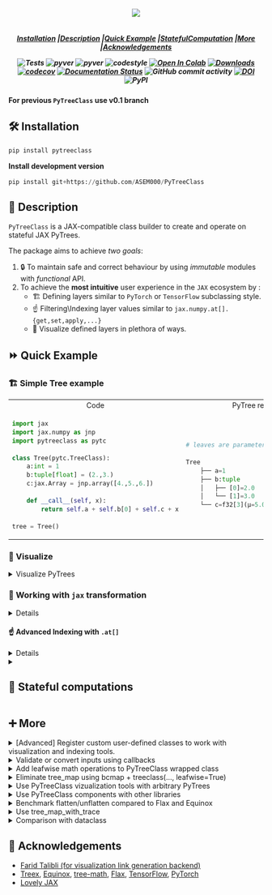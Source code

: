 <!-- <h1 align="center" style="font-family:Monospace" >Py🌲Class</h1> -->
<h5 align="center">
<img width="250px" src="https://user-images.githubusercontent.com/48389287/227880173-bf78c02c-d28b-4cf4-95e6-fa49b82a43a1.svg"> <br>

<br>

[**Installation**](#installation)
|[**Description**](#description)
|[**Quick Example**](#quick_example)
|[**StatefulComputation**](#stateful_computation)
|[**More**](#more)
|[**Acknowledgements**](#acknowledgements)

![Tests](https://github.com/ASEM000/pytreeclass/actions/workflows/tests.yml/badge.svg)
![pyver](https://img.shields.io/badge/python-3.8%203.9%203.10%203.11_-red)
![pyver](https://img.shields.io/badge/jax-0.4+-red)
![codestyle](https://img.shields.io/badge/codestyle-black-black)
[![Open In Colab](https://colab.research.google.com/assets/colab-badge.svg)](https://colab.research.google.com/github/ASEM000/PyTreeClass/blob/main/assets/intro.ipynb)
[![Downloads](https://pepy.tech/badge/pytreeclass)](https://pepy.tech/project/pytreeclass)
[![codecov](https://codecov.io/gh/ASEM000/pytreeclass/branch/main/graph/badge.svg?token=TZBRMO0UQH)](https://codecov.io/gh/ASEM000/pytreeclass)
[![Documentation Status](https://readthedocs.org/projects/pytreeclass/badge/?version=latest)](https://pytreeclass.readthedocs.io/en/latest/?badge=latest)
![GitHub commit activity](https://img.shields.io/github/commit-activity/m/ASEM000/pytreeclass)
[![DOI](https://zenodo.org/badge/512717921.svg)](https://zenodo.org/badge/latestdoi/512717921)
![PyPI](https://img.shields.io/pypi/v/pytreeclass)

</h5>

**For previous `PyTreeClass` use v0.1 branch**

## 🛠️ Installation<a id="installation"></a>

```python
pip install pytreeclass
```

**Install development version**

```python
pip install git+https://github.com/ASEM000/PyTreeClass
```

## 📖 Description<a id="description"></a>

`PyTreeClass` is a JAX-compatible class builder to create and operate on stateful JAX PyTrees.

The package aims to achieve _two goals_:

1. 🔒 To maintain safe and correct behaviour by using _immutable_ modules with _functional_ API.
2. To achieve the **most intuitive** user experience in the `JAX` ecosystem by :
   - 🏗️ Defining layers similar to `PyTorch` or `TensorFlow` subclassing style.
   - ☝️ Filtering\Indexing layer values similar to `jax.numpy.at[].{get,set,apply,...}`
   - 🎨 Visualize defined layers in plethora of ways.

## ⏩ Quick Example <a id="quick_example">

### 🏗️ Simple Tree example

<div align="center">
<table>
<tr><td align="center">Code</td> <td align="center">PyTree representation</td></tr>
<tr>
<td>

```python
import jax
import jax.numpy as jnp
import pytreeclass as pytc

class Tree(pytc.TreeClass):
    a:int = 1
    b:tuple[float] = (2.,3.)
    c:jax.Array = jnp.array([4.,5.,6.])

    def __call__(self, x):
        return self.a + self.b[0] + self.c + x

tree = Tree()
```

</td>

<td>

```python
# leaves are parameters

Tree
    ├── a=1
    ├── b:tuple
    │   ├── [0]=2.0
    │   └── [1]=3.0
    └── c=f32[3](μ=5.00, σ=0.82, ∈[4.00,6.00])
```

</td>

</tr>
</table>
</div>

### 🎨 Visualize<a id="Viz">

<details> <summary> Visualize PyTrees</summary>

<div align="center">
<table>
<tr>
 <td align = "center"> tree_summary</td> 
 <td align = "center">tree_diagram</td>
 <td align = "center">[tree_mermaid](https://mermaid.js.org)(Native support in Github/Notion)</td>
 <td align= "center"> tree_repr </td>
 <td align="center" > tree_str </td>

</tr>

<tr>
<td>

```python
print(pytc.tree_summary(tree, depth=1))
┌────┬──────┬─────┐
│Name│Type  │Count│
├────┼──────┼─────┤
│a   │int   │1    │
├────┼──────┼─────┤
│b   │tuple │1    │
├────┼──────┼─────┤
│c   │f32[3]│3    │
├────┼──────┼─────┤
│Σ   │Tree  │5    │
└────┴──────┴─────┘
```

</td>

<td>

```python

print(pytc.tree_diagram(tree, depth=1))
Tree
├── a=1
├── b=(...)
└── c=f32[3](μ=5.00, σ=0.82, ∈[4.00,6.00])
```

 </td>

<td>

```python
print(pytc.tree_mermaid(tree, depth=1))
```

```mermaid

flowchart LR
    id0(<b>Tree</b>)
    id0 --- id1("</b>a=1</b>")
    id0 --- id2("</b>b=(...)</b>")
    id0 --- id3("</b>c=f32[3](μ=5.00, σ=0.82, ∈[4.00,6.00])</b>")
```

</td>

<td>

```python
print(pytc.tree_repr(tree, depth=1))
Tree(a=1, b=(...), c=f32[3](μ=5.00, σ=0.82, ∈[4.00,6.00]))
```

</td>

<td>

```python
print(pytc.tree_str(tree, depth=1))
Tree(a=1, b=(...), c=[4. 5. 6.])
```

</td>

</tr>

<tr>

<td>

```python
print(pytc.tree_summary(tree, depth=2))
┌────┬──────┬─────┐
│Name│Type  │Count│
├────┼──────┼─────┤
│a   │int   │1    │
├────┼──────┼─────┤
│b[0]│float │1    │
├────┼──────┼─────┤
│b[1]│float │1    │
├────┼──────┼─────┤
│c   │f32[3]│3    │
├────┼──────┼─────┤
│Σ   │Tree  │6    │
└────┴──────┴─────┘
```

</td>

<td>

```python
print(pytc.tree_diagram(tree, depth=2))
Tree
├── a=1
├── b:tuple
│   ├── [0]=2.0
│   └── [1]=3.0
└── c=f32[3](μ=5.00, σ=0.82, ∈[4.00,6.00])
```

</td>

<td>

```python
print(pytc.tree_mermaid(tree, depth=2))
```

```mermaid
flowchart LR
    id2 --- id3("</b>[0]=2.0</b>")
    id2 --- id4("</b>[1]=3.0</b>")
    id0(<b>Tree</b>)
    id0 --- id1("</b>a=1</b>")
    id0 --- id2("</b>b:tuple</b>")
    id0 --- id5("</b>c=f32[3](μ=5.00, σ=0.82, ∈[4.00,6.00])</b>")
```

</td>

<td>

```python
print(pytc.tree_repr(tree, depth=2))
Tree(a=1, b=(2.0, 3.0), c=f32[3](μ=5.00, σ=0.82, ∈[4.00,6.00]))
```

</td>

<td>

```python
print(pytc.tree_str(tree, depth=2))
Tree(a=1, b=(2.0, 3.0), c=[4. 5. 6.])
```

</td>

</tr>

 </table>

 </div>

</details>

### 🏃 Working with `jax` transformation

<details> <summary>Make arbitrary PyTrees work with jax transformations</summary>

Parameters are defined in `Tree` at the top of class definition similar to defining
`dataclasses.dataclass` field.
Lets optimize our parameters

```python

import pytreeclass as pytc
import jax
import jax.numpy as jnp


class Tree(pytc.TreeClass)
    a: int = 1
    b: tuple[float] = (2., 3.)
    c: jax.Array = jnp.array([4., 5., 6.])

    def __call__(self, x):
        return self.a + self.b[0] + self.c + x


tree = Tree()


@jax.grad
def loss_func(tree: Tree, x: jax.Array):
    tree = tree.at[...].apply(pytc.unfreeze, is_leaf=pytc.is_frozen)  # <--- unfreeze the tree before calling it
    preds = jax.vmap(tree)(x)  # <--- vectorize the tree call over the leading axis
    return jnp.mean(preds**2)  # <--- return the mean squared error


@jax.jit
def train_step(tree: Tree, x: jax.Array):
    grads = loss_func(tree, x)
    # apply a small gradient step
    return jax.tree_util.tree_map(lambda x, g: x - 1e-3 * g, tree, grads)


# lets freeze the non-differentiable parts of the tree
# in essence any non inexact type should be frozen to
# make the tree differentiable and work with jax transformations
jaxable_tree = jax.tree_util.tree_map(lambda x: pytc.freeze(x) if pytc.is_nondiff(x) else x, tree)

for epoch in range(1_000):
    jaxable_tree = train_step(jaxable_tree, jnp.ones([10, 1]))

print(jaxable_tree)
# **the `frozen` params have "#" prefix**
# Tree(a=#1, b=(-4.2826524, 3.0), c=[2.3924797 2.905778  3.4190805])


# unfreeze the tree
tree = jaxable_tree.at[...].apply(pytc.unfreeze, is_leaf=pytc.is_frozen)
# the previous line is equivalent to:
# >>> tree = jax.tree_util.tree_map(pytc.unfreeze, jaxable_tree, is_leaf=pytc.is_frozen)
print(tree)
# Tree(a=1, b=(-4.2826524, 3.0), c=[2.3924797 2.905778  3.4190805])

```

</details>

#### ☝️ Advanced Indexing with `.at[]` <a id="Indexing">

<details> <summary>Out-of-place updates using mask, attribute name or index</summary>

`PyTreeClass` offers 3 means of indexing through `.at[]`

1. Indexing by boolean mask.
2. Indexing by attribute name.
3. Indexing by Leaf index.

**Since `treeclass` wrapped class are immutable, `.at[]` operations returns new instance of the tree**

#### Index update by boolean mask

```python
tree = Tree()
# Tree(a=1, b=(2, 3), c=i32[3](μ=5.00, σ=0.82, ∈[4,6]))

# lets create a mask for values > 4
mask = jax.tree_util.tree_map(lambda x: x>4, tree)

print(mask)
# Tree(a=False, b=(False, False), c=[False  True  True])

print(tree.at[mask].get())
# Tree(a=None, b=(None, None), c=[5 6])

print(tree.at[mask].set(10))
# Tree(a=1, b=(2, 3), c=[ 4 10 10])

print(tree.at[mask].apply(lambda x: 10))
# Tree(a=1, b=(2, 3), c=[ 4 10 10])
```

#### Index update by attribute name

```python
tree = Tree()
# Tree(a=1, b=(2, 3), c=i32[3](μ=5.00, σ=0.82, ∈[4,6]))

print(tree.at["a"].get())
# Tree(a=1, b=(None, None), c=None)

print(tree.at["a"].set(10))
# Tree(a=10, b=(2, 3), c=[4 5 6])

print(tree.at["a"].apply(lambda x: 10))
# Tree(a=10, b=(2, 3), c=[4 5 6])
```

#### Index update by integer index

```python
tree = Tree()
# Tree(a=1, b=(2, 3), c=i32[3](μ=5.00, σ=0.82, ∈[4,6]))

print(tree.at[1].at[0].get())
# Tree(a=None, b=(2.0, None), c=None)

print(tree.at[1].at[0].set(10))
# Tree(a=1, b=(10, 3.0), c=[4. 5. 6.])

print(tree.at[1].at[0].apply(lambda x: 10))
# Tree(a=1, b=(10, 3.0), c=[4. 5. 6.])
```

### Mix, match , and chain index update

```python

import jax
import jax.numpy as jnp
import pytreeclass as pytc

class Tree(pytc.TreeClass):
    a: int = 1
    b: str = "b"
    c: float = 1.0
    d: bool = True
    e: tuple = (1, 2, 3)
    f: jax.Array = jax.numpy.array([1, 2, 3])

tree = Tree()

integer_mask = jax.tree_util.tree_map(lambda x: isinstance(x, int), tree)

tree = (
    tree
    .at["a"].set(10)
    .at["b"].set("B")
    .at["c"].set(10.0)
    .at["d"].set(False)
    .at["e"].at[0].set(10)  # set first element of tuple to 10
    .at["f"].apply(jnp.sin)  # apply to all elements in array
    .at[integer_mask].apply(float)  # cast all `int` to `float`
)

print(tree)
# Tree(
#   a=10.0,
#   b=B,
#   c=10.0,
#   d=0.0,
#   e=(10.0, 2.0, 3.0),
#   f=[0.841471  0.9092974 0.14112  ]
# )

```

</details>

<details>

<summary>

## 📜 Stateful computations<a id="stateful_computation"></a> </summary>

First, [Under jax.jit jax requires states to be explicit](https://jax.readthedocs.io/en/latest/jax-101/07-state.html?highlight=state), this means that for any class instance; variables needs to be separated from the class and be passed explictly. However when using `TreeClass` no need to separate the instance variables ; instead the whole instance is passed as a state.

Using the following pattern,Updating state **functionally** can be achieved under `jax.jit`

```python
import jax
import pytreeclass as pytc

class Counter(pytc.TreeClass):
    calls : int = 0

    def increment(self):
        self.calls += 1
counter = Counter() # Counter(calls=0)
```

Here, we define the update function. Since the increment method mutate the internal state, thus we need to use the functional approach to update the state by using `.at`. To achieve this we can use `.at[method_name].__call__(*args,**kwargs)`, this functional call will return the value of this call and a _new_ model instance with the update state.

```python
@jax.jit
def update(counter):
    value, new_counter = counter.at["increment"]()
    return new_counter

for i in range(10):
    counter = update(counter)

print(counter.calls) # 10
```

</details>

## ➕ More<a id="more"></a>

<details><summary>[Advanced] Register custom user-defined classes to work with visualization and indexing tools. </summary>

Similar to [`jax.tree_util.register_pytree_node`](https://jax.readthedocs.io/en/latest/pytrees.html#extending-pytrees), `PyTreeClass` register common data structures and `treeclass` wrapped classes to figure out how to define the names, types, and index of certain leaf along its path.

Here is an example of registering

```python

class Tree:
    def __init__(self, a, b):
        self.a = a
        self.b = b

    def __repr__(self) -> str:
        return f"{self.__class__.__name__}(a={self.a}, b={self.b})"


# jax flatten rule
def tree_flatten(tree):
    return (tree.a, tree.b), None

# jax unflatten rule
def tree_unflatten(_, children):
    return Tree(*children)

# PyTreeClass flatten rule
def pytc_tree_flatten(tree):
    names = ("a", "b") # or (`None`, `None`) if name is not defined
    types = (type(tree.a), type(tree.b))
    indices = (0,1)  # or (`None`, `None`) if index is not defined
    return [*zip(names, types, indices)]


# Register with `jax`
jax.tree_util.register_pytree_node(Tree, tree_flatten, tree_unflatten)

# Register the `Tree` class trace function to support indexing
pytc.register_pytree_node_trace(Tree, pytc_tree_flatten)

tree = Tree(1, 2)

# works with jax
jax.tree_util.tree_leaves(tree)  # [1, 2]

# works with PyTreeClass viz tools
print(pytc.tree_summary(tree))

# ┌────┬────┬─────┬──────┐
# │Name│Type│Count│Size  │
# ├────┼────┼─────┼──────┤
# │a   │int │1    │28.00B│
# ├────┼────┼─────┼──────┤
# │b   │int │1    │28.00B│
# ├────┼────┼─────┼──────┤
# │Σ   │Tree│2    │56.00B│
# └────┴────┴─────┴──────┘

```

After registeration, you can use internal tools like

- `pytc.tree_map_with_trace`
- `pytc.tree_leaves_with_trace`
- `pytc.tree_flatten_with_trace`

More details on that soon.

</details>

<details> <summary>Validate or convert inputs using callbacks</summary>

`PyTreeClass` includes `callbacks` in the `field` to apply a sequence of functions on input at setting the attribute stage. The callback is quite useful in several cases, for instance, to ensure a certain input type within a valid range. See example:

```python
import jax
import pytreeclass as pytc

def positive_int_callback(value):
    if not isinstance(value, int):
        raise TypeError("Value must be an integer")
    if value <= 0:
        raise ValueError("Value must be positive")
    return value


class Tree(pytc.TreeClass):
    in_features:int = pytc.field(callbacks=[positive_int_callback])


tree = Tree(1)
# no error

tree = Tree(0)
# ValueError: Error for field=`in_features`:
# Value must be positive

tree = Tree(1.0)
# TypeError: Error for field=`in_features`:
# Value must be an integer
```

</details>

<details>  <summary> Add leafwise math operations to PyTreeClass wrapped class</summary>

```python
import functools as ft
import pytreeclass as pytc
import jax
import jax.tree_util as jtu
import jax.numpy as jnp


class Tree(pytc.TreeClass, leafwise=True):
    a: int = 1
    b: tuple[float] = (2., 3.)
    c: jax.Array = jnp.array([4., 5., 6.])

    def __call__(self, x):
        return self.a + self.b[0] + self.c + x


tree = Tree()

tree + 100
# Tree(a=101, b=(102.0, 103.0), c=f32[3](μ=105.00, σ=0.82, ∈[104.00,106.00]))


@jax.grad
def loss_func(tree: Tree, x: jax.Array):
    tree = jtu.tree_map(pytc.unfreeze, tree, is_leaf=pytc.is_frozen)  # <--- unfreeze the tree before calling it
    preds = jax.vmap(tree)(x)  # <--- vectorize the tree call over the leading axis
    return jnp.mean(preds**2)  # <--- return the mean squared error


@jax.jit
def train_step(tree: Tree, x: jax.Array):
    grads = loss_func(tree, x)
    return tree - grads * 1e-3  # <--- eliminate `tree_map`


# lets freeze the non-differentiable parts of the tree
# in essence any non inexact type should be frozen to
# make the tree differentiable and work with jax transformations
jaxable_tree = jax.tree_util.tree_map(lambda x: pytc.freeze(x) if pytc.is_nondiff(x) else x, tree)

for epoch in range(1_000):
    jaxable_tree = train_step(jaxable_tree, jnp.ones([10, 1]))

print(jaxable_tree)
# **the `frozen` params have "#" prefix**
# Tree(a=#1, b=(-4.2826524, 3.0), c=[2.3924797 2.905778  3.4190805])


# unfreeze the tree
tree = jax.tree_util.tree_map(pytc.unfreeze, jaxable_tree, is_leaf=pytc.is_frozen)
print(tree)
# Tree(a=1, b=(-4.2826524, 3.0), c=[2.3924797 2.905778  3.4190805])
```

</details>

<details> <summary>Eliminate tree_map using bcmap + treeclass(..., leafwise=True) </summary>

TDLR

```python
import functools as ft
import pytreeclass as pytc
import jax.numpy as jnp

class Tree(pytc.TreeClass, leafwise=True):
    a:int = 1
    b:tuple[float] = (2.,3.)
    c:jax.Array = jnp.array([4.,5.,6.])

tree = Tree()

print(pytc.bcmap(jnp.where)(tree>2, tree+100, 0))
# Tree(a=0, b=(0.0, 103.0), c=[104. 105. 106.])

```

`bcmap(func, is_leaf)` maps a function over [PyTrees](https://jax.readthedocs.io/en/latest/pytrees.html) leaves with automatic broadcasting for scalar arguments.

`bcmap` is function transformation that broadcast a scalar to match the first argument of the function this enables us to convert a function like `jnp.where` to work with arbitrary tree structures without the need to write a specific function for each broadcasting case

For example, lets say we want to use `jnp.where` to zeros out all values in an arbitrary tree structure that are less than 0

tree = ([1], {"a":1, "b":2}, (1,), -1,)

we can use `jax.tree_util.tree_map` to apply `jnp.where` to the tree but we need to write a specific function for broadcasting the scalar to the tree

```python
def map_func(leaf):
    # here we encoded the scalar `0` inside the function
    return jnp.where(leaf>0, leaf, 0)

jtu.tree_map(map_func, tree)
# ([Array(1, dtype=int32, weak_type=True)],
#  {'a': Array(1, dtype=int32, weak_type=True),
#   'b': Array(2, dtype=int32, weak_type=True)},
#  (Array(1, dtype=int32, weak_type=True),),
#  Array(0, dtype=int32, weak_type=True))
```

However, lets say we want to use `jnp.where` to set a value to a leaf value from another tree that looks like this

```python
def map_func2(lhs_leaf, rhs_leaf):
    # here we encoded the scalar `0` inside the function
    return jnp.where(lhs_leaf>0, lhs_leaf, rhs_leaf)

tree2 = jtu.tree_map(lambda x: 1000, tree)

jtu.tree_map(map_func2, tree, tree2)
# ([Array(1, dtype=int32, weak_type=True)],
#  {'a': Array(1, dtype=int32, weak_type=True),
#   'b': Array(2, dtype=int32, weak_type=True)},
#  (Array(1, dtype=int32, weak_type=True),),
#  Array(1000, dtype=int32, weak_type=True))
```

Now, `bcmap` makes this easier by figuring out the broadcasting case.

```python
broadcastable_where = pytc.bcmap(jnp.where)
mask = jtu.tree_map(lambda x: x>0, tree)
```

case 1

```python
broadcastable_where(mask, tree, 0)
# ([Array(1, dtype=int32, weak_type=True)],
#  {'a': Array(1, dtype=int32, weak_type=True),
#   'b': Array(2, dtype=int32, weak_type=True)},
#  (Array(1, dtype=int32, weak_type=True),),
#  Array(0, dtype=int32, weak_type=True))
```

case 2

```python
broadcastable_where(mask, tree, tree2)
# ([Array(1, dtype=int32, weak_type=True)],
#  {'a': Array(1, dtype=int32, weak_type=True),
#   'b': Array(2, dtype=int32, weak_type=True)},
#  (Array(1, dtype=int32, weak_type=True),),
#  Array(1000, dtype=int32, weak_type=True))
```

lets then take this a step further to eliminate `mask` from the equation
by using `pytreeclass` with `leafwise=True `

```python

class Tree(pytc.TreeClass, leafwise=True):
    tree : tuple = ([1], {"a":1, "b":2}, (1,), -1,)

tree = Tree()
# Tree(tree=([1], {a:1, b:2}, (1), -1))
```

case 1: broadcast scalar to tree

````python
print(broadcastable_where(tree>0, tree, 0))
# Tree(tree=([1], {a:1, b:2}, (1), 0))

case 2: broadcast tree to tree
```python
print(broadcastable_where(tree>0, tree, tree+100))
# Tree(tree=([1], {a:1, b:2}, (1), 99))
````

`bcmap` also works with all kind of arguments in the wrapped function

```python
print(broadcastable_where(tree>0, x=tree, y=tree+100))
# Tree(tree=([1], {a:1, b:2}, (1), 99))
```

in concolusion, `bcmap` is a function transformation that can be used to
to make functions work with arbitrary tree structures without the need to write
a specific function for each broadcasting case

Moreover, `bcmap` can be more powerful when used with `pytreeclass` to
facilitate operation of arbitrary functions on `PyTree` objects
without the need to use `tree_map`

</details>

<details><summary>Use PyTreeClass vizualization tools with arbitrary PyTrees </summary>

```python
import jax
import pytreeclass as pytc

tree = [1, [2,3], 4]

print(pytc.tree_diagram(tree, depth=1))
# list
# ├── [0]=1
# ├── [1]=[...]
# └── [2]=4

print(pytc.tree_diagram(tree, depth=2))
# list
# ├── [0]=1
# ├── [1]:list
# │   ├── [0]=2
# │   └── [1]=3
# └── [2]=4


print(pytc.tree_summary(tree, depth=1))
# ┌────┬────┬─────┐
# │Name│Type│Count│
# ├────┼────┼─────┤
# │[0] │int │1    │
# ├────┼────┼─────┤
# │[1] │list│1    │
# ├────┼────┼─────┤
# │[2] │int │1    │
# ├────┼────┼─────┤
# │Σ   │list│3    │
# └────┴────┴─────┘

print(pytc.tree_summary(tree, depth=2))
# ┌──────┬────┬─────┐
# │Name  │Type│Count│
# ├──────┼────┼─────┤
# │[0]   │int │1    │
# ├──────┼────┼─────┤
# │[1][0]│int │1    │
# ├──────┼────┼─────┤
# │[1][1]│int │1    │
# ├──────┼────┼─────┤
# │[2]   │int │1    │
# ├──────┼────┼─────┤
# │Σ     │list│4    │
# └──────┴────┴─────┘
```

</details>

<details><summary>Use PyTreeClass components with other libraries</summary>

```python
import jax
import pytreeclass as pytc
from flax import struct

@struct.dataclass
class FlaxTree:
    a:int = 1
    b:tuple[float] = (2.,3.)
    c:jax.Array = jax.numpy.array([4.,5.,6.])

    def __repr__(self) -> str:
        return pytc.tree_repr(self)
    def __str__(self) -> str:
        return pytc.tree_str(self)
    @property
    def at(self):
        return pytc.tree_indexer(self)

def pytc_flatten_rule(tree):
    names =("a","b","c")
    types = map(type, (tree.a, tree.b, tree.c))
    indices = range(3)  # make it indexable like namedtuple
    return [*zip(names, types, indices)]

pytc.register_pytree_node_trace(FlaxTree, pytc_flatten_rule)

flax_tree = FlaxTree()

print(f"{flax_tree!r}")
# FlaxTree(a=1, b=(2.0, 3.0), c=f32[3](μ=5.00, σ=0.82, ∈[4.00,6.00]))

print(f"{flax_tree!s}")
# FlaxTree(a=1, b=(2.0, 3.0), c=[4. 5. 6.])

print(pytc.tree_diagram(flax_tree))
# FlaxTree
# ├── a=1
# ├── b:tuple
# │   ├── [0]=2.0
# │   └── [1]=3.0
# └── c=f32[3](μ=5.00, σ=0.82, ∈[4.00,6.00])

print(pytc.tree_summary(flax_tree))
# ┌────┬────────┬─────┐
# │Name│Type    │Count│
# ├────┼────────┼─────┤
# │a   │int     │1    │
# ├────┼────────┼─────┤
# │b[0]│float   │1    │
# ├────┼────────┼─────┤
# │b[1]│float   │1    │
# ├────┼────────┼─────┤
# │c   │f32[3]  │3    │
# ├────┼────────┼─────┤
# │Σ   │FlaxTree│6    │
# └────┴────────┴─────┘

flax_tree.at[0].get()
# FlaxTree(a=1, b=(None, None), c=None)

flax_tree.at["a"].set(10)
# FlaxTree(a=10, b=(2.0, 3.0), c=f32[3](μ=5.00, σ=0.82, ∈[4.00,6.00]))
```

</details>

<details>
<summary>Benchmark flatten/unflatten compared to Flax and Equinox </summary>

<a href="https://colab.research.google.com/github/ASEM000/PyTreeClass/blob/main/assets/benchmark_flatten_unflatten.ipynb" target="_parent"><img src="https://colab.research.google.com/assets/colab-badge.svg" alt="Open In Colab"/></a>

<table>

<tr><td align="center">CPU</td><td align="center">GPU</td></tr>

<tr>

<td><img src='assets/benchmark_cpu.png'></td>
<td><img src='assets/benchmark_gpu.png'></td>

</tr>

</table>

</details>

<details> 
<summary>Use tree_map_with_trace</summary>

V0.2 of `PyTreeClass` register common python datatypes and `treeclass` wrapped class to `trace` registry.
While `jax` uses `jax.tree_util.register_pytree_node` to define `flatten_rule` for leaves, `PyTreeClass` extends on this
By registering the `flatten_rule` of (1) names, (2) types, (3) indexing

For demonstration , the following figure contains the 4 variants of the same `Tree` instance define

```python
import jax
import jax.numpy as jnp
import pytreeclass as pytc

class Tree(pytc.TreeClass):
    a:int = 1
    b:tuple[float] = (2.,3.)
    c:jax.Array = jnp.array([4.,5.,6.])
```

![image](assets/tree_figures.png)

1. Value leaves variant.
2. Name leaves variant.
3. Type leaves variant.
4. Indexing leaves variant.

The four variants can be accessed using `pytc.tree_map_with_trace` .
Similar to `jax.tree_util.tree_map`, `pytc.tree_map_with_trace` accepts the map function, however the first argument must be the `trace` argument.
Trace is a four item tuple consists of names,types,indices,metadatas path for each leaf.
For example for the previous tree, the reuslting trace path for each leaf is :

### Named tree variant

```python
>>> name_tree = pytc.tree_map_with_trace(lambda trace,x : trace[0], tree)
>>> print(name_tree)
Tree(a=(a), b=((b, [0]), (b, [1])), c=(c))
```

### Typed tree variant

```python
>>> type_tree = pytc.tree_map_with_trace(lambda trace,x : f"{trace[1]!s}", tree)
>>> print(type_tree)
Tree(
  a=(<class 'int'>,),
  b=((<class 'tuple'>, <class 'float'>), (<class 'tuple'>, <class 'float'>)),
  c=(<class 'jaxlib.xla_extension.ArrayImpl'>,)
)
```

### Index tree variant

```python
>>> index_tree = pytc.tree_map_with_trace(lambda trace,x : trace[2], tree)
>>> print(index_tree)
Tree(a=(0), b=((1, 0), (1, 1)), c=(2))
```

In essence, each leaf contains information about the name path, type path, and indices path. The rules for custom types can be registered using `pytc.register_pytree_node_trace`

</details>

<details>

<summary> Comparison with dataclass </summary>

<div align="center">
<table>

<tr><td></td>  <td>PyTreeClass</td>  <td>dataclass</td></tr>

<tr><td align="center">Generated init method</td> <td align="center">✅</td>  <td align="center">✅</td></tr>
<tr><td align="center">Generated repr method</td> <td align="center">✅</td>  <td align="center">✅</td></tr>
<tr><td align="center">Generated str method</td> <td align="center">✅</td>  <td align="center"></td></tr>
<tr><td align="center">Generated hash method</td> <td align="center">✅</td>  <td align="center">✅</td></tr>
<tr><td align="center">Generated eq method</td> <td align="center">✅✅*</td>  <td align="center">✅</td></tr>
<tr><td align="center">Support slots</td> <td align="center"></td>  <td align="center">✅</td></tr>
<tr><td align="center">Keyword-only args</td> <td align="center">✅</td>  <td align="center">✅ 3.10+</td></tr>
<tr><td align="center">Positional-only args</td> <td align="center">✅</td>  <td align="center"></td></tr>
<tr><td align="center">Frozen instance</td> <td align="center">✅**</td>  <td align="center">✅</td></tr>
<tr><td align="center">Match args support</td> <td align="center"></td>  <td align="center">✅</td></tr>
<tr><td align="center">Support callbacks</td> <td align="center">✅</td>  <td align="center"></td></tr>
<tr><td align="center">Support alias name</td> <td align="center">✅</td>  <td align="center"></td></tr>
</table>

</div>

`*` Either compare the whole instance and return `True/False` or treating it leafwise using `treeclass(..., leafwise=True)` and retrurn `Tree(a=True, ....)`

`**` Always frozen. non-frozen is not supported.

`***` `treeclass` decorator is also a bit faster than `dataclasses.dataclass` [![Open In Colab](https://colab.research.google.com/assets/colab-badge.svg)](https://colab.research.google.com/github/ASEM000/PyTreeClass/blob/main/assets/pytc_dc_benchmark.ipynb)

</details>

## 📙 Acknowledgements<a id="acknowledgements"></a>

- [Farid Talibli (for visualization link generation backend)](https://www.linkedin.com/in/frdt98)
- [Treex](https://github.com/cgarciae/treex), [Equinox](https://github.com/patrick-kidger/equinox), [tree-math](https://github.com/google/tree-math), [Flax](https://github.com/google/flax), [TensorFlow](https://www.tensorflow.org), [PyTorch](https://pytorch.org)
- [Lovely JAX](https://github.com/xl0/lovely-jax)
